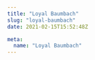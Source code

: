 ```yaml
---
title: "Loyal Baumbach"
slug: "loyal-baumbach"
date: 2021-02-15T15:52:48Z

meta:
  name: "Loyal Baumbach"
---
```


